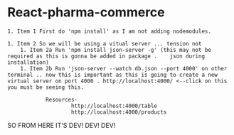 # React-pharma-commerce

    1. Item 1 First do 'npm install' as I am not adding nodemodules.

    1. Item 2 So we will be using a vitual server ... tension not
        1. Item 2a Run 'npm install json-server -g' (this may not be required as this is gonna be added in package .    json during installation)
        1. Item 2b Run 'json-server --watch db.json --port 4000' on other terminal .. now this is important as this is going to create a new virtual server on port 4000 . http://localhost:4000/ <--click on this you must be seeing this. 

                Resources-
                        http://localhost:4000/table
                        http://localhost:4000/products

SO FROM HERE IT'S DEV! DEV! DEV!